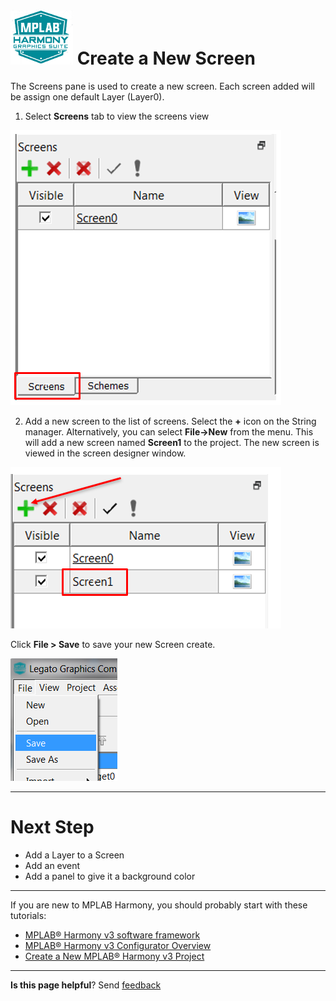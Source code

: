 # ![Microchip Technology](images/mhgs.png) Create a New Screen

The Screens pane is used to create a new screen. Each screen added will be assign one default Layer (Layer0).

1. Select **Screens** tab to view the screens view

![Microchip Technology](images/lcug_quickstart_screenview.png)

2.  Add a new screen to the list of screens. Select the **+** icon on the String manager. Alternatively, you can select **File->New** from the menu. This will add a new screen named **Screen1** to the project. The new screen is viewed in the screen designer window.

![Microchip Technology](images/lcug_quickstart_screenadd.png)

Click **File > Save** to save your new Screen create.

![Microchip Technology](images/lcug_quickstart_save.png)

***

# Next Step

* Add a Layer to a Screen
* Add an event
* Add a panel to give it a background color

***

If you are new to MPLAB Harmony, you should probably start with these tutorials:

* [MPLAB® Harmony v3 software framework](https://microchipdeveloper.com/harmony3:start) 
* [MPLAB® Harmony v3 Configurator Overview](https://microchipdeveloper.com/harmony3:mhc-overview)
* [Create a New MPLAB® Harmony v3 Project](https://microchipdeveloper.com/harmony3:new-proj)

***

**Is this page helpful**? Send [feedback](https://github.com/Microchip-MPLAB-Harmony/gfx/issues)